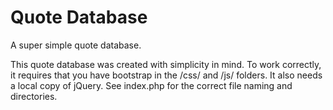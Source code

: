 Quote Database
===

A super simple quote database.

This quote database was created with simplicity in mind. To work correctly, it requires that you have bootstrap in the /css/ and /js/ folders. It also needs a local copy of jQuery. See index.php for the correct file naming and directories. 
